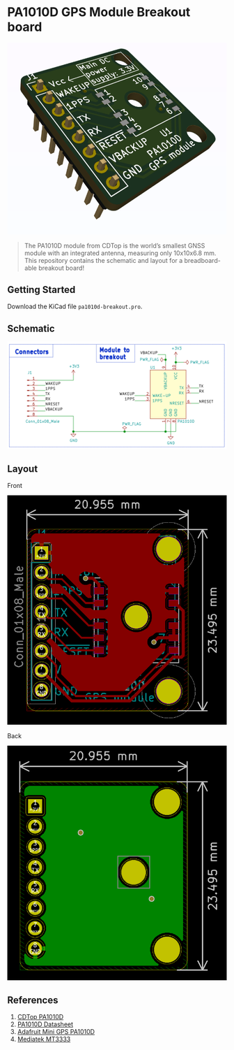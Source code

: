 # PA1010D GPS Module Breakout board

![](images/3dview.png)

> The PA1010D module from CDTop is the world’s smallest GNSS module with an integrated antenna, measuring only 10x10x6.8 mm. This repository contains the schematic and layout for a breadboard-able breakout board!

## Getting Started

Download the KiCad file `pa1010d-breakout.pro`.

## Schematic

![](images/schematic.png)

## Layout

Front

![](images/front.png)

Back

![](images/back.png)

## References

1. [CDTop PA1010D](https://www.cdtop-tech.com/products/pa1010d)
1. [PA1010D Datasheet](https://drive.google.com/file/d/1O-9RGAwgs2fgtnzJRBa9eB1fAqJt7n_k/view)
1. [Adafruit Mini GPS PA1010D](https://www.adafruit.com/product/4415)
1. [Mediatek MT3333](https://labs.mediatek.com/en/chipset/MT3333)
